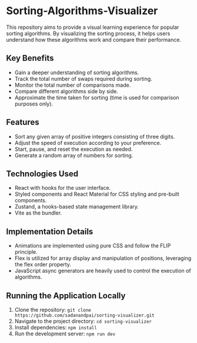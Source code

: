 # Sorting-Algorithms-Visualizer

This repository aims to provide a visual learning experience for popular sorting algorithms. By visualizing the sorting process, it helps users understand how these algorithms work and compare their performance.

## Key Benefits

- Gain a deeper understanding of sorting algorithms.
- Track the total number of swaps required during sorting.
- Monitor the total number of comparisons made.
- Compare different algorithms side by side.
- Approximate the time taken for sorting (time is used for comparison purposes only).

## Features

- Sort any given array of positive integers consisting of three digits.
- Adjust the speed of execution according to your preference.
- Start, pause, and reset the execution as needed.
- Generate a random array of numbers for sorting.

## Technologies Used

- React with hooks for the user interface.
- Styled components and React Material for CSS styling and pre-built components.
- Zustand, a hooks-based state management library.
- Vite as the bundler.

## Implementation Details

- Animations are implemented using pure CSS and follow the FLIP principle.
- Flex is utilized for array display and manipulation of positions, leveraging the flex order property.
- JavaScript async generators are heavily used to control the execution of algorithms.

## Running the Application Locally

1. Clone the repository: `git clone https://github.com/sadanandpai/sorting-visualizer.git`
2. Navigate to the project directory: `cd sorting-visualizer`
3. Install dependencies: `npm install`
4. Run the development server: `npm run dev`


